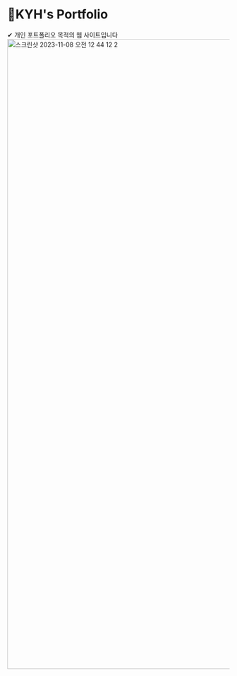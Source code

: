 # KYH's Portfolio

<div>✔︎ 개인 포트폴리오 목적의 웹 사이트입니다</div>

<img width="1427" alt="스크린샷 2023-11-08 오전 12 44 12 2" src="https://github.com/novice1993/portfolio2/assets/130083496/3570eff3-e264-40d9-8cdd-3290f4668229">
